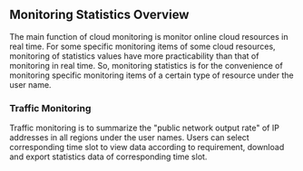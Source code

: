 ## Monitoring Statistics Overview
The main function of cloud monitoring is monitor online cloud resources in real time. For some specific monitoring items of some cloud resources, monitoring of statistics values have more practicability than that of monitoring in real time. So, monitoring statistics is for the convenience of monitoring specific monitoring items of a certain type of resource under the user name.

### Traffic Monitoring
Traffic monitoring is to summarize the "public network output rate" of IP addresses in all regions under the user names. Users can select corresponding time slot to view data according to requirement, download and export statistics data of corresponding time slot.
